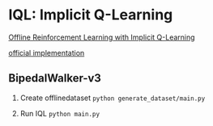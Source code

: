 # IQL: Implicit Q-Learning

[Offline Reinforcement Learning with Implicit Q-Learning](https://arxiv.org/abs/2110.06169)

[official implementation](https://github.com/ikostrikov/implicit_q_learning)



## BipedalWalker-v3

1. Create offlinedataset
`python generate_dataset/main.py`

2. Run IQL
`python main.py`
